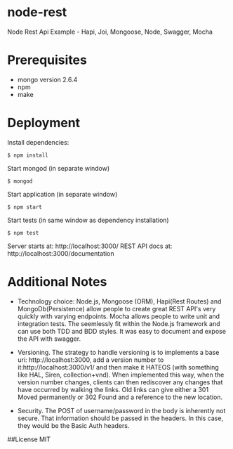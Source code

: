 node-rest
=========

Node Rest Api Example - Hapi, Joi, Mongoose, Node, Swagger, Mocha

Prerequisites
=========

- mongo version 2.6.4
- npm
- make
  
Deployment
=========

  Install dependencies:

    $ npm install

  Start mongod (in separate window)

    $ mongod

  Start application (in separate window)

    $ npm start
 
  Start tests (in same window as dependency installation)

    $ npm test
    
  Server starts at: http://localhost:3000/
  REST API docs at: http://localhost:3000/documentation


Additional Notes
==========
 - Technology choice: Node.js, Mongoose (ORM), Hapi(Rest Routes) and MongoDb(Persistence) allow people to create great REST API's very quickly with varying endpoints.  Mocha allows people to write unit and integration tests.  The seemlessly fit within the Node.js framework and can use both TDD and BDD styles. It was easy to document and expose the API with swagger.

- Versioning.  The strategy to handle versioning is to implements a base uri: http://localhost:3000, add a version number to it:http://localhost:3000/v1/ and then make it HATEOS (with something like HAL, Siren, collection+vnd).  When implemented this way, when the version number changes, clients can then rediscover any changes that have occurred by walking the links.  Old links can give either a 301 Moved permanently or 302 Found and a reference to the new location.

- Security. The POST of username/password in the body is inherently not secure.  That information should be passed in the headers.  In this case, they would be the Basic Auth headers.


##License
  MIT
